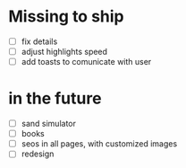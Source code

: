 # Missing to ship

- [ ] fix details
- [ ] adjust highlights speed
- [ ] add toasts to comunicate with user

# in the future

- [ ] sand simulator
- [ ] books
- [ ] seos in all pages, with customized images
- [ ] redesign
